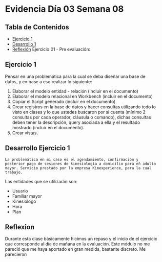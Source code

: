 # Evidencia Día 03 Semana 08
## Tabla de Contenidos
- [Ejercicio 1](#ejercicio-1)
- [Desarrollo 1](#desarrollo-ejercicio-1)
- [Reflexión](#reflexion)
Ejercicio 01 - Pre evaluación: 


## Ejercicio 1
Pensar en una problemática para la cual se deba diseñar una base de datos, y en base a eso realizar lo siguiente:

1.	Elaborar el modelo entidad - relación (incluir en el documento)
2.	Elaborar el modelo relacional en Workbench (incluir en el documento)
3.	Copiar el Script generado (incluir en el documento)
4.	Crear registros en la base de datos y hacer consultas utilizando todo lo visto en clases y lo que ustedes buscaron por si cuenta (mínimo 2 consultas por cada operador, cláusula o comando), dichas consultas deben tener la descripción, query asociada a ella y el resultado mostrado (incluir en el documento).
5.	Crear vistas.

## Desarrollo Ejercicio 1


	La problemática en mi caso es el agendamiento, confirmación y posterior pago de sesiones de kinesiología a domicilio para eñ adulto mayor. Servicio prestado por la empresa Kinexperience, para la cual trabajo.
  Las entidades que se utilizarán son:
  - Usuario
  - Familiar mayor
  - Kinesiólogo
  - Hora
  - Plan


## Reflexion
Durante esta clase básicamente hicimos un repaso y el inicio de el ejercicio que corresponde al día de mañana en la evaluación. Este módulo no me pareció que me haya aportado en gran medida, bastante discreto. Me parecieron 